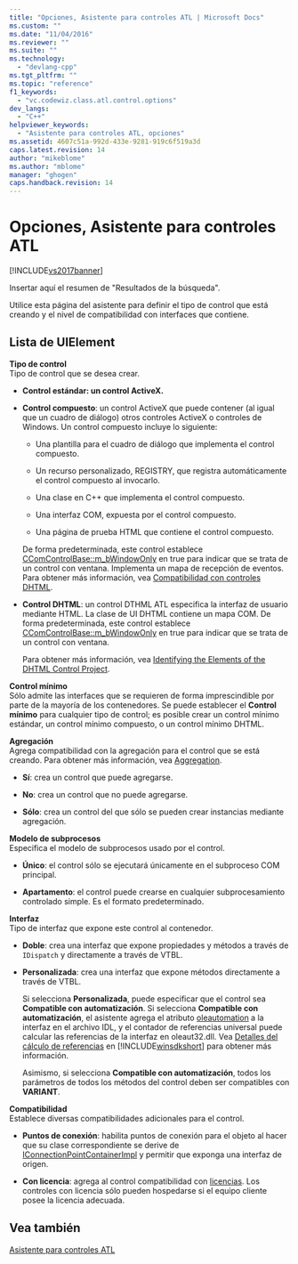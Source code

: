 ```yaml
---
title: "Opciones, Asistente para controles ATL | Microsoft Docs"
ms.custom: ""
ms.date: "11/04/2016"
ms.reviewer: ""
ms.suite: ""
ms.technology: 
  - "devlang-cpp"
ms.tgt_pltfrm: ""
ms.topic: "reference"
f1_keywords: 
  - "vc.codewiz.class.atl.control.options"
dev_langs: 
  - "C++"
helpviewer_keywords: 
  - "Asistente para controles ATL, opciones"
ms.assetid: 4607c51a-992d-433e-9281-919c6f519a3d
caps.latest.revision: 14
author: "mikeblome"
ms.author: "mblome"
manager: "ghogen"
caps.handback.revision: 14
---
```

# Opciones, Asistente para controles ATL
[!INCLUDE[vs2017banner](../../assembler/inline/includes/vs2017banner.md)]

Insertar aquí el resumen de "Resultados de la búsqueda".  
  
 Utilice esta página del asistente para definir el tipo de control que está creando y el nivel de compatibilidad con interfaces que contiene.  
  
## Lista de UIElement  
 **Tipo de control**  
 Tipo de control que se desea crear.  
  
-   **Control estándar: un control ActiveX.**  
  
-   **Control compuesto**: un control ActiveX que puede contener \(al igual que un cuadro de diálogo\) otros controles ActiveX o controles de Windows.  Un control compuesto incluye lo siguiente:  
  
    -   Una plantilla para el cuadro de diálogo que implementa el control compuesto.  
  
    -   Un recurso personalizado, REGISTRY, que registra automáticamente el control compuesto al invocarlo.  
  
    -   Una clase en C\+\+ que implementa el control compuesto.  
  
    -   Una interfaz COM, expuesta por el control compuesto.  
  
    -   Una página de prueba HTML que contiene el control compuesto.  
  
     De forma predeterminada, este control establece [CComControlBase::m\_bWindowOnly](../Topic/CComControlBase::m_bWindowOnly.md) en true para indicar que se trata de un control con ventana.  Implementa un mapa de recepción de eventos.  Para obtener más información, vea [Compatibilidad con controles DHTML](../../atl/atl-support-for-dhtml-controls.md).  
  
-   **Control DHTML**: un control DTHML ATL especifica la interfaz de usuario mediante HTML.  La clase de UI DHTML contiene un mapa COM.  De forma predeterminada, este control establece [CComControlBase::m\_bWindowOnly](../Topic/CComControlBase::m_bWindowOnly.md) en true para indicar que se trata de un control con ventana.  
  
     Para obtener más información, vea [Identifying the Elements of the DHTML Control Project](../../atl/identifying-the-elements-of-the-dhtml-control-project.md).  
  
 **Control mínimo**  
 Sólo admite las interfaces que se requieren de forma imprescindible por parte de la mayoría de los contenedores.  Se puede establecer el **Control mínimo** para cualquier tipo de control; es posible crear un control mínimo estándar, un control mínimo compuesto, o un control mínimo DHTML.  
  
 **Agregación**  
 Agrega compatibilidad con la agregación para el control que se está creando.  Para obtener más información, vea [Aggregation](../../atl/aggregation.md).  
  
-   **Sí**: crea un control que puede agregarse.  
  
-   **No**: crea un control que no puede agregarse.  
  
-   **Sólo**: crea un control del que sólo se pueden crear instancias mediante agregación.  
  
 **Modelo de subprocesos**  
 Especifica el modelo de subprocesos usado por el control.  
  
-   **Único**: el control sólo se ejecutará únicamente en el subproceso COM principal.  
  
-   **Apartamento**: el control puede crearse en cualquier subprocesamiento controlado simple.  Es el formato predeterminado.  
  
 **Interfaz**  
 Tipo de interfaz que expone este control al contenedor.  
  
-   **Doble**: crea una interfaz que expone propiedades y métodos a través de `IDispatch` y directamente a través de VTBL.  
  
-   **Personalizada**: crea una interfaz que expone métodos directamente a través de VTBL.  
  
     Si selecciona **Personalizada**, puede especificar que el control sea **Compatible con automatización**.  Si selecciona **Compatible con automatización**, el asistente agrega el atributo [oleautomation](../../windows/oleautomation.md) a la interfaz en el archivo IDL, y el contador de referencias universal puede calcular las referencias de la interfaz en oleaut32.dll.  Vea [Detalles del cálculo de referencias](http://msdn.microsoft.com/library/windows/desktop/ms692621) en [!INCLUDE[winsdkshort](../../atl/reference/includes/winsdkshort_md.md)] para obtener más información.  
  
     Asimismo, si selecciona **Compatible con automatización**, todos los parámetros de todos los métodos del control deben ser compatibles con **VARIANT**.  
  
 **Compatibilidad**  
 Establece diversas compatibilidades adicionales para el control.  
  
-   **Puntos de conexión**: habilita puntos de conexión para el objeto al hacer que su clase correspondiente se derive de [IConnectionPointContainerImpl](../../atl/reference/iconnectionpointcontainerimpl-class.md) y permitir que exponga una interfaz de origen.  
  
-   **Con licencia**: agrega al control compatibilidad con [licencias](http://msdn.microsoft.com/library/windows/desktop/ms690543).  Los controles con licencia sólo pueden hospedarse si el equipo cliente posee la licencia adecuada.  
  
## Vea también  
 [Asistente para controles ATL](../../atl/reference/atl-control-wizard.md)